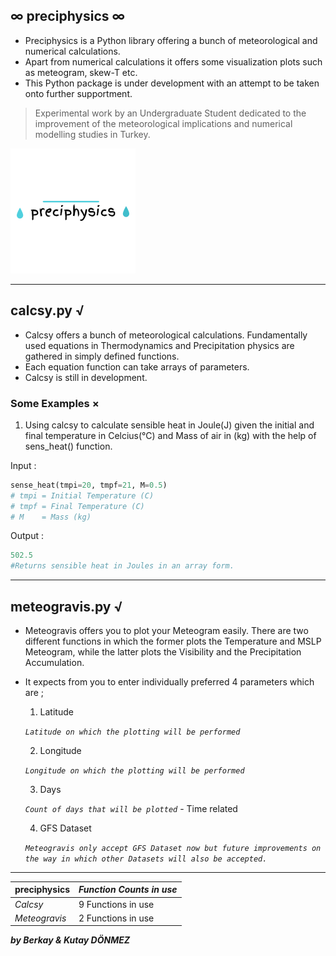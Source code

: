 ## &infin; preciphysics &infin;

- Preciphysics is a Python library offering a bunch of meteorological and numerical calculations.
- Apart from numerical calculations it offers some visualization plots such as meteogram, skew-T etc.
- This Python package is under development with an attempt to be taken onto further supportment.

> Experimental work by an Undergraduate Student dedicated to the improvement of the meteorological implications and numerical modelling studies in Turkey.

![](preciphysics/logo.png)

------------

 ## calcsy.py &radic;
- Calcsy offers a bunch of meteorological calculations. Fundamentally used equations in Thermodynamics and Precipitation physics are gathered in simply defined functions. 
- Each equation function can take arrays of parameters.
- Calcsy is still in development.
### Some Examples &times;
1. Using calcsy to calculate sensible heat in Joule(J) given the initial and final temperature in Celcius(&deg;C) and Mass of air in (kg) with the help of sens_heat() function.

Input :
    
```python
sense_heat(tmpi=20, tmpf=21, M=0.5)
# tmpi = Initial Temperature (C)
# tmpf = Final Temperature (C)
# M    = Mass (kg)
```
Output : 


```python
502.5
#Returns sensible heat in Joules in an array form.
```

------------



## meteogravis.py &radic;
- Meteogravis offers you to plot your Meteogram easily. There are two different functions in which the former plots the Temperature and MSLP Meteogram, while the latter plots the Visibility and the Precipitation Accumulation.
- It expects from you to enter individually preferred 4 parameters which are ;

	1. Latitude
  
	*`Latitude on which the plotting will be performed`*
	
	2. Longitude
  
	*`Longitude on which the plotting will be performed`*
	
	3. Days
  
	*`Count of days that will be plotted`* - Time related
	
	4. GFS Dataset 
  
	*`Meteogravis only accept GFS Dataset now but future improvements on the way in which other Datasets will also be accepted.`*


------------

| preciphysics  | *Function Counts in use*  |
| ------------ | ------------ |
| *Calcsy*  | 9 Functions in use |
| *Meteogravis*  | 2 Functions in use |

***by Berkay & Kutay DÖNMEZ***


